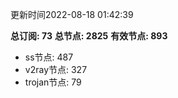 更新时间2022-08-18 01:42:39

**总订阅: 73**
**总节点: 2825**
**有效节点: 893**
- ss节点: 487
- v2ray节点: 327
- trojan节点: 79
